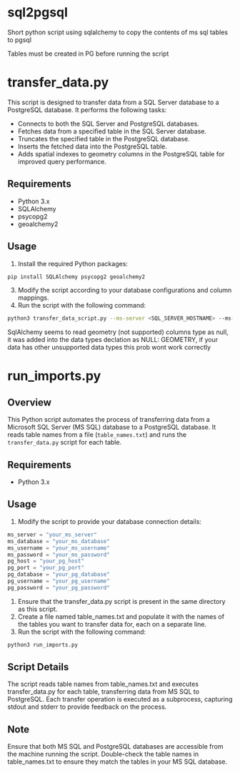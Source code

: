 # sql2pgsql
Short python script using sqlalchemy to copy the contents of ms sql tables to pgsql

Tables must be created in PG before running the script


# transfer_data.py
This script is designed to transfer data from a SQL Server database to a PostgreSQL database. It performs the following tasks:
- Connects to both the SQL Server and PostgreSQL databases.
- Fetches data from a specified table in the SQL Server database.
- Truncates the specified table in the PostgreSQL database.
- Inserts the fetched data into the PostgreSQL table.
- Adds spatial indexes to geometry columns in the PostgreSQL table for improved query performance.

## Requirements
- Python 3.x
- SQLAlchemy
- psycopg2
- geoalchemy2

## Usage
1. Install the required Python packages:
```bash
pip install SQLAlchemy psycopg2 geoalchemy2
```
3. Modify the script according to your database configurations and column mappings.
4. Run the script with the following command:

```bash
python3 transfer_data_script.py --ms-server <SQL_SERVER_HOSTNAME> --ms-database <SQL_SERVER_DATABASE_NAME> --ms-username <SQL_SERVER_USERNAME> --ms-password <SQL_SERVER_PASSWORD> --ms-table <SQL_SERVER_TABLE_NAME> --pg-host <POSTGRESQL_HOSTNAME> --pg-port <POSTGRESQL_PORT> --pg-database <POSTGRESQL_DATABASE_NAME> --pg-username <POSTGRESQL_USERNAME> --pg-password <POSTGRESQL_PASSWORD> --pg-table <POSTGRESQL_TABLE_NAME>
```


SqlAlchemy seems to read geometry (not supported) columns type as null, it was added into the data types declation as NULL: GEOMETRY, if your data has other unsupported data types this prob wont work correctly

# run_imports.py
## Overview
This Python script automates the process of transferring data from a Microsoft SQL Server (MS SQL) database to a PostgreSQL database. It reads table names from a file (`table_names.txt`) and runs the `transfer_data.py` script for each table.

## Requirements
- Python 3.x

## Usage
1. Modify the script to provide your database connection details:

```python
ms_server = "your_ms_server"
ms_database = "your_ms_database"
ms_username = "your_ms_username"
ms_password = "your_ms_password"
pg_host = "your_pg_host"
pg_port = "your_pg_port"
pg_database = "your_pg_database"
pg_username = "your_pg_username"
pg_password = "your_pg_password"
```
1. Ensure that the transfer_data.py script is present in the same directory as this script.
2. Create a file named table_names.txt and populate it with the names of the tables you want to transfer data for, each on a separate line.
3. Run the script with the following command:

```bash
python3 run_imports.py
```
## Script Details
The script reads table names from table_names.txt and executes transfer_data.py for each table, transferring data from MS SQL to PostgreSQL.
Each transfer operation is executed as a subprocess, capturing stdout and stderr to provide feedback on the process.

## Note
Ensure that both MS SQL and PostgreSQL databases are accessible from the machine running the script.
Double-check the table names in table_names.txt to ensure they match the tables in your MS SQL database.
